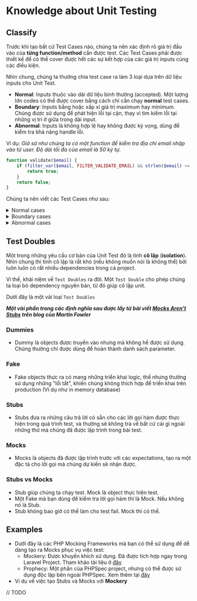 # Knowledge about Unit Testing

## Classify

Trước khi tạo bất cứ Test Cases nào, chúng ta nên xác định rõ giá trị đầu vào của **từng function/method** cần được test. Các Test Cases phải được thiết kế để có thể cover được hết các sự kết hợp của các giá trị inputs cùng các điều kiện.

Nhìn chung, chúng ta thường chia test case ra làm 3 loại dựa trên dữ liệu inputs cho Unit Test.

- **Normal**: Inputs thuộc vào dải dữ liệu bình thường (accepted). Một lượng lớn codes có thể được cover bằng cách chỉ cần chạy **normal** test cases.
- **Boundary**: Inputs bằng hoặc xấp xỉ giá trị maximum hay minimum. Chúng được sử dụng để phát hiện lỗi tại cận, thay vì tìm kiếm lỗi tại những vị trí ở giữa trong dải input.
- **Abnormal**: Inputs là không hợp lệ hay không được kỳ vọng, dùng để kiểm tra khả năng handle lỗi.

Ví dụ: *Giả sử như chúng ta có một function để kiểm tra địa chỉ email nhập vào từ user. Độ dài tối đa của email là 50 ký tự.*

```php
function validate($email) {
    if (filter_var($email, FILTER_VALIDATE_EMAIL) && strlen($email) <= 50) {
        return true;
    }
    return false;
}

```

Chúng ta nên viết các Test Cases như sau:

<details>
    <summary>Normal cases</summary>

```php
public function test_valid_email_format_and_length()
{
    // Email with length 18 (less than: maximum - 1)
    $email = 'sample@framgia.com';
    $this->assertEquals(true, validate($email));
}
```

</details>

<details>
    <summary>Boundary cases</summary>

```php
public function test_valid_email_format_and_length_max_minus()
{
    // Email with length 49 (maximum - 1)
    $email = 'samplesamplesamplesamplesamplesamples@framgia.com';
    $this->assertEquals(true, validate($email));
}

public function test_valid_email_format_and_length_max()
{
    // Email with length 50 (equal maximum)
    $email = 'samplesamplesamplesamplesamplesamplesa@framgia.com';
    $this->assertEquals(true, validate($email));
}

public function test_valid_email_format_and_length_max_plus()
{
    // Email with length 51 (maximum + 1)
    $email = 'samplesamplesamplesamplesamplesamplesam@framgia.com';
    $this->assertEquals(false, validate($email));
}
```

</details>

<details>
    <summary>Abnormal cases</summary>

```php
public function test_invalid_email_format()
{
    // Invalid email format with normal length (between 0 ~ 50)
    $email = 'framgia.com';
    $this->assertEquals(false, validate($email));
}

public function test_valid_email_format_and_length_exceeded()
{
    // Email with length 54
    $email = 'samplesamplesamplesamplesamplesamplesample@framgia.com';
    $this->assertEquals(false, validate($email));
}
```

</details>

## Test Doubles
Một trong những yêu cầu cơ bản của Unit Test đó là tính **cô lập** (**isolation**). Nhìn chung thì tính cô lập là rất khó (nếu không muốn nói là không thể) bởi luôn luôn có rất nhiều dependencies trong cả project.

Vì thế, khái niệm về `Test Doubles` ra đời. Một `Test Double` cho phép chúng ta loại bỏ dependency nguyên bản, từ đó giúp cô lập unit.

Dưới đây là một vài loại `Test Doubles`

***Một vài phần trong các định nghĩa sau được lấy từ bài viết [Mocks Aren't Stubs](https://martinfowler.com/articles/mocksArentStubs.html) trên blog của Martin Fowler***

### Dummies
- Dummy là objects được truyền vào nhưng mà không hề được sử dụng. Chúng thường chỉ được dùng để hoàn thành danh sách parameter.

### Fake
- Fake objects thực ra có mang những triển khai logic, thế nhưng thường sử dụng những "lối tắt", khiến chúng không thích hợp để triển khai trên production (Ví dụ như in memory database)

### Stubs
- Stubs đưa ra những câu trả lời có sẵn cho các lời gọi hàm được thực hiện trong quá trình test, và thường sẽ không trả về bất cứ cái gì ngoài những thứ mà chúng đã được lập trình trong bài test.

### Mocks
- Mocks là objects đã được lập trình trước với các expectations, tạo ra một đặc tả cho lời gọi mà chúng dự kiến sẽ nhận được.

### Stubs vs Mocks
- Stub giúp chúng ta chạy test. Mock là object thực hiện test.
- Một Fake mà bạn dùng để kiểm tra lời gọi hàm thì là Mock. Nếu không nó là Stub.
- Stub không bao giờ có thể làm cho test fail. Mock thì có thể.

## Examples
- Dưới đây là các PHP Mocking Frameworks mà bạn có thể sử dụng để dễ dàng tạo ra Mocks phục vụ việc test:
    - Mockery: Được khuyến khích sử dụng. Đã được tích hợp ngay trong Laravel Project. Tham khảo tài liệu ở [đây](http://docs.mockery.io/)
    - Prophecy: Một phần của PHPSpec project, nhưng có thể được sử dụng độc lập bên ngoài PHPSpec. Xem thêm tại [đây](https://github.com/phpspec/prophecy)
- Ví dụ về việc tạo Stubs và Mocks với **Mockery**

// TODO
